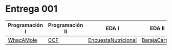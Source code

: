 # Entrega 001



<div align=center>

|Programación I|Programación II|EDA I|EDA II
|-|-|-|-|
|[WhacAMole](https://github.com/lydiaa-gr/23-24-prg1/blob/main/entregas/garciaLydia/reto010/Whac/A/Mole.java)|[CCF](https://github.com/lydiaa-gr/23-24-prg2/tree/main/entregas/garciaLydia/Carrefour)|[EncuestaNutricional](https://github.com/lydiaa-gr/23-24-eda1/tree/main/entregas/garciaLydia/reto007)|[BarajaCartas](https://github.com/lydiaa-gr/23-24-eda2/tree/main/entregas/garciaLydia/reto007)|


</div>